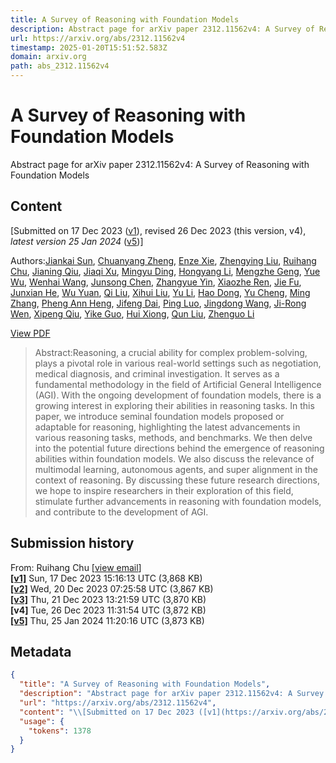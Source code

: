 ```yaml
---
title: A Survey of Reasoning with Foundation Models
description: Abstract page for arXiv paper 2312.11562v4: A Survey of Reasoning with Foundation Models
url: https://arxiv.org/abs/2312.11562v4
timestamp: 2025-01-20T15:51:52.583Z
domain: arxiv.org
path: abs_2312.11562v4
---
```


# A Survey of Reasoning with Foundation Models


Abstract page for arXiv paper 2312.11562v4: A Survey of Reasoning with Foundation Models


## Content

\[Submitted on 17 Dec 2023 ([v1](https://arxiv.org/abs/2312.11562v1)), revised 26 Dec 2023 (this version, v4), _latest version 25 Jan 2024_ ([v5](https://arxiv.org/abs/2312.11562v5))\]

Authors:[Jiankai Sun](https://arxiv.org/search/cs?searchtype=author&query=Sun,+J), [Chuanyang Zheng](https://arxiv.org/search/cs?searchtype=author&query=Zheng,+C), [Enze Xie](https://arxiv.org/search/cs?searchtype=author&query=Xie,+E), [Zhengying Liu](https://arxiv.org/search/cs?searchtype=author&query=Liu,+Z), [Ruihang Chu](https://arxiv.org/search/cs?searchtype=author&query=Chu,+R), [Jianing Qiu](https://arxiv.org/search/cs?searchtype=author&query=Qiu,+J), [Jiaqi Xu](https://arxiv.org/search/cs?searchtype=author&query=Xu,+J), [Mingyu Ding](https://arxiv.org/search/cs?searchtype=author&query=Ding,+M), [Hongyang Li](https://arxiv.org/search/cs?searchtype=author&query=Li,+H), [Mengzhe Geng](https://arxiv.org/search/cs?searchtype=author&query=Geng,+M), [Yue Wu](https://arxiv.org/search/cs?searchtype=author&query=Wu,+Y), [Wenhai Wang](https://arxiv.org/search/cs?searchtype=author&query=Wang,+W), [Junsong Chen](https://arxiv.org/search/cs?searchtype=author&query=Chen,+J), [Zhangyue Yin](https://arxiv.org/search/cs?searchtype=author&query=Yin,+Z), [Xiaozhe Ren](https://arxiv.org/search/cs?searchtype=author&query=Ren,+X), [Jie Fu](https://arxiv.org/search/cs?searchtype=author&query=Fu,+J), [Junxian He](https://arxiv.org/search/cs?searchtype=author&query=He,+J), [Wu Yuan](https://arxiv.org/search/cs?searchtype=author&query=Yuan,+W), [Qi Liu](https://arxiv.org/search/cs?searchtype=author&query=Liu,+Q), [Xihui Liu](https://arxiv.org/search/cs?searchtype=author&query=Liu,+X), [Yu Li](https://arxiv.org/search/cs?searchtype=author&query=Li,+Y), [Hao Dong](https://arxiv.org/search/cs?searchtype=author&query=Dong,+H), [Yu Cheng](https://arxiv.org/search/cs?searchtype=author&query=Cheng,+Y), [Ming Zhang](https://arxiv.org/search/cs?searchtype=author&query=Zhang,+M), [Pheng Ann Heng](https://arxiv.org/search/cs?searchtype=author&query=Heng,+P+A), [Jifeng Dai](https://arxiv.org/search/cs?searchtype=author&query=Dai,+J), [Ping Luo](https://arxiv.org/search/cs?searchtype=author&query=Luo,+P), [Jingdong Wang](https://arxiv.org/search/cs?searchtype=author&query=Wang,+J), [Ji-Rong Wen](https://arxiv.org/search/cs?searchtype=author&query=Wen,+J), [Xipeng Qiu](https://arxiv.org/search/cs?searchtype=author&query=Qiu,+X), [Yike Guo](https://arxiv.org/search/cs?searchtype=author&query=Guo,+Y), [Hui Xiong](https://arxiv.org/search/cs?searchtype=author&query=Xiong,+H), [Qun Liu](https://arxiv.org/search/cs?searchtype=author&query=Liu,+Q), [Zhenguo Li](https://arxiv.org/search/cs?searchtype=author&query=Li,+Z)

[View PDF](https://arxiv.org/pdf/2312.11562v4)

> Abstract:Reasoning, a crucial ability for complex problem-solving, plays a pivotal role in various real-world settings such as negotiation, medical diagnosis, and criminal investigation. It serves as a fundamental methodology in the field of Artificial General Intelligence (AGI). With the ongoing development of foundation models, there is a growing interest in exploring their abilities in reasoning tasks. In this paper, we introduce seminal foundation models proposed or adaptable for reasoning, highlighting the latest advancements in various reasoning tasks, methods, and benchmarks. We then delve into the potential future directions behind the emergence of reasoning abilities within foundation models. We also discuss the relevance of multimodal learning, autonomous agents, and super alignment in the context of reasoning. By discussing these future research directions, we hope to inspire researchers in their exploration of this field, stimulate further advancements in reasoning with foundation models, and contribute to the development of AGI.

Submission history
------------------

From: Ruihang Chu \[[view email](https://arxiv.org/show-email/3610ac34/2312.11562)\]  
**[\[v1\]](https://arxiv.org/abs/2312.11562v1)** Sun, 17 Dec 2023 15:16:13 UTC (3,868 KB)  
**[\[v2\]](https://arxiv.org/abs/2312.11562v2)** Wed, 20 Dec 2023 07:25:58 UTC (3,867 KB)  
**[\[v3\]](https://arxiv.org/abs/2312.11562v3)** Thu, 21 Dec 2023 13:21:59 UTC (3,870 KB)  
**\[v4\]** Tue, 26 Dec 2023 11:31:54 UTC (3,872 KB)  
**[\[v5\]](https://arxiv.org/abs/2312.11562v5)** Thu, 25 Jan 2024 11:20:16 UTC (3,873 KB)

## Metadata

```json
{
  "title": "A Survey of Reasoning with Foundation Models",
  "description": "Abstract page for arXiv paper 2312.11562v4: A Survey of Reasoning with Foundation Models",
  "url": "https://arxiv.org/abs/2312.11562v4",
  "content": "\\[Submitted on 17 Dec 2023 ([v1](https://arxiv.org/abs/2312.11562v1)), revised 26 Dec 2023 (this version, v4), _latest version 25 Jan 2024_ ([v5](https://arxiv.org/abs/2312.11562v5))\\]\n\nAuthors:[Jiankai Sun](https://arxiv.org/search/cs?searchtype=author&query=Sun,+J), [Chuanyang Zheng](https://arxiv.org/search/cs?searchtype=author&query=Zheng,+C), [Enze Xie](https://arxiv.org/search/cs?searchtype=author&query=Xie,+E), [Zhengying Liu](https://arxiv.org/search/cs?searchtype=author&query=Liu,+Z), [Ruihang Chu](https://arxiv.org/search/cs?searchtype=author&query=Chu,+R), [Jianing Qiu](https://arxiv.org/search/cs?searchtype=author&query=Qiu,+J), [Jiaqi Xu](https://arxiv.org/search/cs?searchtype=author&query=Xu,+J), [Mingyu Ding](https://arxiv.org/search/cs?searchtype=author&query=Ding,+M), [Hongyang Li](https://arxiv.org/search/cs?searchtype=author&query=Li,+H), [Mengzhe Geng](https://arxiv.org/search/cs?searchtype=author&query=Geng,+M), [Yue Wu](https://arxiv.org/search/cs?searchtype=author&query=Wu,+Y), [Wenhai Wang](https://arxiv.org/search/cs?searchtype=author&query=Wang,+W), [Junsong Chen](https://arxiv.org/search/cs?searchtype=author&query=Chen,+J), [Zhangyue Yin](https://arxiv.org/search/cs?searchtype=author&query=Yin,+Z), [Xiaozhe Ren](https://arxiv.org/search/cs?searchtype=author&query=Ren,+X), [Jie Fu](https://arxiv.org/search/cs?searchtype=author&query=Fu,+J), [Junxian He](https://arxiv.org/search/cs?searchtype=author&query=He,+J), [Wu Yuan](https://arxiv.org/search/cs?searchtype=author&query=Yuan,+W), [Qi Liu](https://arxiv.org/search/cs?searchtype=author&query=Liu,+Q), [Xihui Liu](https://arxiv.org/search/cs?searchtype=author&query=Liu,+X), [Yu Li](https://arxiv.org/search/cs?searchtype=author&query=Li,+Y), [Hao Dong](https://arxiv.org/search/cs?searchtype=author&query=Dong,+H), [Yu Cheng](https://arxiv.org/search/cs?searchtype=author&query=Cheng,+Y), [Ming Zhang](https://arxiv.org/search/cs?searchtype=author&query=Zhang,+M), [Pheng Ann Heng](https://arxiv.org/search/cs?searchtype=author&query=Heng,+P+A), [Jifeng Dai](https://arxiv.org/search/cs?searchtype=author&query=Dai,+J), [Ping Luo](https://arxiv.org/search/cs?searchtype=author&query=Luo,+P), [Jingdong Wang](https://arxiv.org/search/cs?searchtype=author&query=Wang,+J), [Ji-Rong Wen](https://arxiv.org/search/cs?searchtype=author&query=Wen,+J), [Xipeng Qiu](https://arxiv.org/search/cs?searchtype=author&query=Qiu,+X), [Yike Guo](https://arxiv.org/search/cs?searchtype=author&query=Guo,+Y), [Hui Xiong](https://arxiv.org/search/cs?searchtype=author&query=Xiong,+H), [Qun Liu](https://arxiv.org/search/cs?searchtype=author&query=Liu,+Q), [Zhenguo Li](https://arxiv.org/search/cs?searchtype=author&query=Li,+Z)\n\n[View PDF](https://arxiv.org/pdf/2312.11562v4)\n\n> Abstract:Reasoning, a crucial ability for complex problem-solving, plays a pivotal role in various real-world settings such as negotiation, medical diagnosis, and criminal investigation. It serves as a fundamental methodology in the field of Artificial General Intelligence (AGI). With the ongoing development of foundation models, there is a growing interest in exploring their abilities in reasoning tasks. In this paper, we introduce seminal foundation models proposed or adaptable for reasoning, highlighting the latest advancements in various reasoning tasks, methods, and benchmarks. We then delve into the potential future directions behind the emergence of reasoning abilities within foundation models. We also discuss the relevance of multimodal learning, autonomous agents, and super alignment in the context of reasoning. By discussing these future research directions, we hope to inspire researchers in their exploration of this field, stimulate further advancements in reasoning with foundation models, and contribute to the development of AGI.\n\nSubmission history\n------------------\n\nFrom: Ruihang Chu \\[[view email](https://arxiv.org/show-email/3610ac34/2312.11562)\\]  \n**[\\[v1\\]](https://arxiv.org/abs/2312.11562v1)** Sun, 17 Dec 2023 15:16:13 UTC (3,868 KB)  \n**[\\[v2\\]](https://arxiv.org/abs/2312.11562v2)** Wed, 20 Dec 2023 07:25:58 UTC (3,867 KB)  \n**[\\[v3\\]](https://arxiv.org/abs/2312.11562v3)** Thu, 21 Dec 2023 13:21:59 UTC (3,870 KB)  \n**\\[v4\\]** Tue, 26 Dec 2023 11:31:54 UTC (3,872 KB)  \n**[\\[v5\\]](https://arxiv.org/abs/2312.11562v5)** Thu, 25 Jan 2024 11:20:16 UTC (3,873 KB)",
  "usage": {
    "tokens": 1378
  }
}
```

